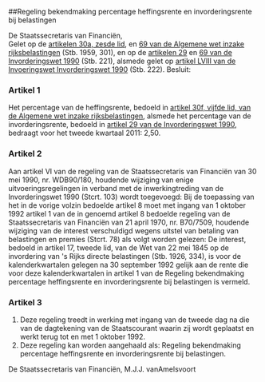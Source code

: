 <meta http-equiv='Content-Type' content='text/html; charset=utf-8' />

##Regeling bekendmaking percentage heffingsrente en invorderingsrente bij belastingen

De Staatssecretaris van Financiën,  
Gelet op de [artikelen 30a, zesde lid](../../../../../../../../../../wet/algemene/wet/inzake/rijksbelastingen/BWBR0002320/README.md), en [69 van de Algemene wet inzake rijksbelastingen](../../../../../../../../../../wet/algemene/wet/inzake/rijksbelastingen/BWBR0002320/README.md) (Stb. 1959, 301), en op de [artikelen 29](../../../../../../../../../../wet/invorderingswet/1990/BWBR0004770/README.md) en [69 van de Invorderingswet 1990](../../../../../../../../../../wet/invorderingswet/1990/BWBR0004770/README.md) (Stb. 221), alsmede gelet op [artikel LVIII van de Invoeringswet Invorderingswet 1990](../../../../../../../../../../wet/invoeringswet/invorderingswet/1990/BWBR0004771/README.md) (Stb. 222).
Besluit:    

### Artikel  1  

Het percentage van de heffingsrente, bedoeld in [artikel 30f, vijfde lid, van de Algemene wet inzake rijksbelastingen](../../../../../../../../../../wet/algemene/wet/inzake/rijksbelastingen/BWBR0002320/README.md), alsmede het percentage van de invorderingsrente, bedoeld in [artikel 29 van de Invorderingswet 1990](../../../../../../../../../../wet/invorderingswet/1990/BWBR0004770/README.md), bedraagt voor het tweede kwartaal 2011: 2,50.  

### Artikel  2  

Aan artikel VI van de regeling van de Staatssecretaris van Financiën van 30 mei 1990, nr. WDB90/180, houdende wijziging van enige uitvoeringsregelingen in verband met de inwerkingtreding van de Invorderingswet 1990 (Stcrt. 103) wordt toegevoegd: Bij de toepassing van het in de vorige volzin bedoelde artikel 8 moet met ingang van 1 oktober 1992 artikel 1 van de in genoemd artikel 8 bedoelde regeling van de Staatssecretaris van Financiën van 21 april 1970, nr. B70/7509, houdende wijziging van de interest verschuldigd wegens uitstel van betaling van belastingen en premies (Stcrt. 78) als volgt worden gelezen: De interest, bedoeld in artikel 17, tweede lid, van de Wet van 22 mei 1845 op de invordering van 's Rijks directe belastingen (Stb. 1926, 334), is voor de kalenderkwartalen gelegen na 30 september 1992 gelijk aan de rente die voor deze kalenderkwartalen in artikel 1 van de Regeling bekendmaking percentage heffingsrente en invorderingsrente bij belastingen is vermeld.  

### Artikel  3  

1.  Deze regeling treedt in werking met ingang van de tweede dag na die van de dagtekening van de Staatscourant waarin zij wordt geplaatst en werkt terug tot en met 1 oktober 1992.   
2.  Deze regeling kan worden aangehaald als: Regeling bekendmaking percentage heffingsrente en invorderingsrente bij belastingen.   

De 
Staatssecretaris van Financiën, 
M.J.J. vanAmelsvoort    
